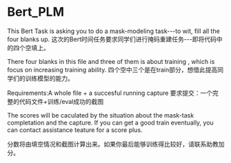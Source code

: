 # Bert_PLM
This Bert Task is asking you to do a mask-modeling task---to wit, fill all the four blanks up.
这次的Bert时间任务要求同学们进行掩码重建任务---即将代码中的四个空填上。

There four blanks in this file and three of them is about training , which is focus on increasing training ability.
四个空中三个是在train部分，想借此提高同学们的训练模型的能力。

Requirements:A whole file + a succesful running capture
要求提交：一个完整的代码文件+训练/eval成功的截图

The scores will be caculated by the situation about the mask-task completation and the capture. If you can get a good train eventually, you can contact assistance teature for a score plus.

分数将由填空情况和截图计算出来。如果你最后能够训练得比较好，请联系助教加分。
